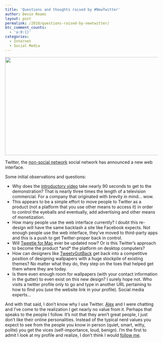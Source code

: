 ```yaml
---
title: 'Questions and thoughts raised by #NewTwitter'
author: Devin Reams
layout: post
permalink: /2010/questions-raised-by-newtwitter/
btc_comment_counts:
  - 'a:0:{}'
categories:
  - Internet
  - Social Media
---
```

[<img src="https://devin.reams.me/wp/wp-content/uploads/2010/09/Screen-shot-2010-09-16-at-2.29.44-AM.png" alt="" title="New Twitter" width="606" height="323" class="aligncenter size-full wp-image-1485" />][1]

Twitter, the [non-social network][2] social network has announced a new web interface. 

Some initial observations and questions:

- Why does the [introductory video][3] take nearly 90 seconds to get to the demonstration? That is nearly three times the length of a television commercial. For a company that originated with brevity in mind&#8230; wow.  
- This appears to be a simple effort to move people to Twitter as a product (not a platform that you use other means to access it) in order to control the eyeballs and eventually, add advertising and other means of monetization.  
- How many people use the web interface currently? I doubt this re-design will have the same backlash a site like Facebook expects. Not enough people use the web interface, they&#8217;ve moved to third-party apps and this is a push to get Twitter-proper back in control.  
- Will [Tweetie for Mac][4] ever be updated now? Or is this Twitter&#8217;s approach to become the product \*and\* the platform on desktop computers?  
- How can designers like [TweetyGotBack][5] get back into a competitive position of designing wallpapers with a huge stockpile of existing themes? No matter what they do, they step on the toes that helped get them where they are today.  
- Is there even enough room for wallpapers (with your contact information in the gutter) to even exist on this new design? I surely hope not. Who visits a twitter profile only to go and type in another URL pertaining to how to find you (use the website link in your profile). Social media experts&#8230;

And with that said, I don&#8217;t know why I use Twitter. [Alex][6] and I were chatting and I&#8217;ve come to the realization I get nearly no value from it. Perhaps that speaks to the people I follow. It&#8217;s not that they aren&#8217;t great people, I just don&#8217;t like their online personalities. Instead of the typical nerd values you expect to see from the people you know in person (quiet, smart, witty, polite) you get the vices (self-importance, loud, benign). I&#8217;m the first to admit I look at my profile and realize, I don&#8217;t think I would [follow me][7].

 [1]: https://devin.reams.me/wp/wp-content/uploads/2010/09/Screen-shot-2010-09-16-at-2.29.44-AM.png
 [2]: http://www.readwriteweb.com/archives/twitter_is_not_a_social_network_says_twitter_exec.php
 [3]: http://twitter.com/newtwitter
 [4]: http://www.atebits.com/tweetie-mac/
 [5]: http://tweetygotback.com/
 [6]: http://alexking.org
 [7]: http://twitter.com/devinreams